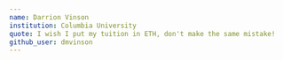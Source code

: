```yaml
---
name: Darrion Vinson
institution: Columbia University
quote: I wish I put my tuition in ETH, don't make the same mistake!
github_user: dmvinson
---
```

